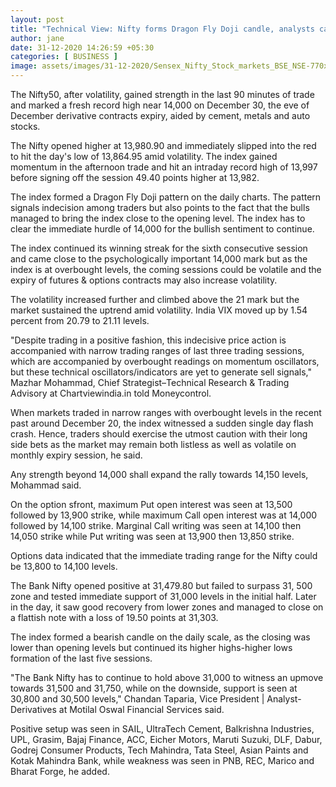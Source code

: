 ```yaml
---
layout: post
title: "Technical View: Nifty forms Dragon Fly Doji candle, analysts call for caution on long side bets"
author: jane 
date: 31-12-2020 14:26:59 +05:30 
categories: [ BUSINESS ] 
image: assets/images/31-12-2020/Sensex_Nifty_Stock_markets_BSE_NSE-770x433.jpg
---
```

The Nifty50, after volatility, gained strength in the last 90 minutes of trade and marked a fresh record high near 14,000 on December 30, the eve of December derivative contracts expiry, aided by cement, metals and auto stocks.

The Nifty opened higher at 13,980.90 and immediately slipped into the red to hit the day's low of 13,864.95 amid volatility. The index gained momentum in the afternoon trade and hit an intraday record high of 13,997 before signing off the session 49.40 points higher at 13,982.

The index formed a Dragon Fly Doji pattern on the daily charts. The pattern signals indecision among traders but also points to the fact that the bulls managed to bring the index close to the opening level. The index has to clear the immediate hurdle of 14,000 for the bullish sentiment to continue.

The index continued its winning streak for the sixth consecutive session and came close to the psychologically important 14,000 mark but as the index is at overbought levels, the coming sessions could be volatile and the expiry of futures & options contracts may also increase volatility.

The volatility increased further and climbed above the 21 mark but the market sustained the uptrend amid volatility. India VIX moved up by 1.54 percent from 20.79 to 21.11 levels.

"Despite trading in a positive fashion, this indecisive price action is accompanied with narrow trading ranges of last three trading sessions, which are accompanied by overbought readings on momentum oscillators, but these technical oscillators/indicators are yet to generate sell signals," Mazhar Mohammad, Chief Strategist–Technical Research & Trading Advisory at Chartviewindia.in told Moneycontrol.

When markets traded in narrow ranges with overbought levels in the recent past around December 20, the index witnessed a sudden single day flash crash. Hence, traders should exercise the utmost caution with their long side bets as the market may remain both listless as well as volatile on monthly expiry session, he said.

Any strength beyond 14,000 shall expand the rally towards 14,150 levels, Mohammad said.

On the option sfront, maximum Put open interest was seen at 13,500 followed by 13,900 strike, while maximum Call open interest was at 14,000 followed by 14,100 strike. Marginal Call writing was seen at 14,100 then 14,050 strike while Put writing was seen at 13,900 then 13,850 strike.

Options data indicated that the immediate trading range for the Nifty could be 13,800 to 14,100 levels.

The Bank Nifty opened positive at 31,479.80 but failed to surpass 31, 500 zone and tested immediate support of 31,000 levels in the initial half. Later in the day, it saw good recovery from lower zones and managed to close on a flattish note with a loss of 19.50 points at 31,303.

The index formed a bearish candle on the daily scale, as the closing was lower than opening levels but continued its higher highs-higher lows formation of the last five sessions.

"The Bank Nifty has to continue to hold above 31,000 to witness an upmove towards 31,500 and 31,750, while on the downside, support is seen at 30,800 and 30,500 levels," Chandan Taparia, Vice President | Analyst-Derivatives at Motilal Oswal Financial Services said.

Positive setup was seen in SAIL, UltraTech Cement, Balkrishna Industries, UPL, Grasim, Bajaj Finance, ACC, Eicher Motors, Maruti Suzuki, DLF, Dabur, Godrej Consumer Products, Tech Mahindra, Tata Steel, Asian Paints and Kotak Mahindra Bank, while weakness was seen in PNB, REC, Marico and Bharat Forge, he added.